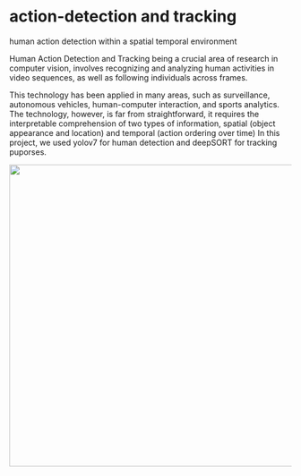 # action-detection and tracking
human action detection within a spatial temporal environment

Human Action Detection and Tracking being a crucial area of research in computer vision, involves recognizing and analyzing human activities in video sequences, as well as following individuals across frames.

This technology has been applied in many areas, such as surveillance, autonomous vehicles, human-computer interaction, and sports analytics. 
The technology, however, is far from straightforward, it requires the interpretable comprehension of two types of information, spatial (object appearance and location) and temporal (action ordering over time)
In this project, we used yolov7 for human detection and deepSORT for tracking puporses.

<p align="center">
    <img src="https://github.com/dvskabangira/Human-action-detection-and-tracking/blob/main/det2.gif", width="540">
    
